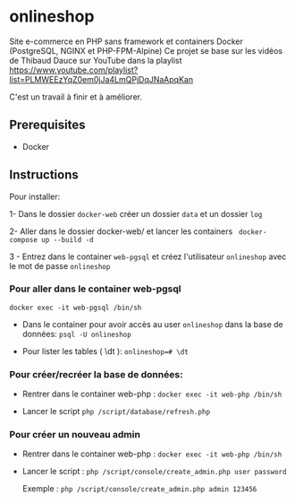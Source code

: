 # onlineshop
Site e-commerce en PHP sans framework et containers Docker (PostgreSQL, NGINX et PHP-FPM-Alpine)
Ce projet se base sur les vidéos de Thibaud Dauce sur YouTube dans la playlist https://www.youtube.com/playlist?list=PLMWEEzYqZ0em0jJa4LmQPjDqJNaApqKan

C'est un travail à finir et à améliorer.

## Prerequisites
- Docker

## Instructions

Pour installer:

1- Dans le dossier `docker-web`  créer un dossier `data` et un dossier `log` 

2- Aller dans le dossier docker-web/ et lancer les containers
` docker-compose up --build -d`

3 - Entrez dans le container `web-pgsql` et créez l'utilisateur `onlineshop`  avec le mot de passe ` onlineshop ` 

### Pour aller dans le container web-pgsql
`docker exec -it web-pgsql /bin/sh`

- Dans le container pour avoir accès au user `onlineshop` dans la base de données:
  `psql -U onlineshop`

- Pour lister les tables ( \dt ):
`onlineshop=# \dt`


### Pour créer/recréer la base de données:
- Rentrer dans le container web-php :
    `docker exec -it web-php /bin/sh` 

- Lancer le script
  `php /script/database/refresh.php` 

### Pour créer un nouveau admin
- Rentrer dans le container web-php :
  `docker exec -it web-php /bin/sh` 

- Lancer le script :
  `php /script/console/create_admin.php user password` 
  
  Exemple :
  `php /script/console/create_admin.php admin 123456` 